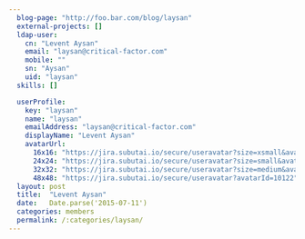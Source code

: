 ```yaml
---
  blog-page: "http://foo.bar.com/blog/laysan"
  external-projects: []
  ldap-user: 
    cn: "Levent Aysan"
    email: "laysan@critical-factor.com"
    mobile: ""
    sn: "Aysan"
    uid: "laysan"
  skills: []

  userProfile: 
    key: "laysan"
    name: "laysan"
    emailAddress: "laysan@critical-factor.com"
    displayName: "Levent Aysan"
    avatarUrl: 
      16x16: "https://jira.subutai.io/secure/useravatar?size=xsmall&avatarId=10122"
      24x24: "https://jira.subutai.io/secure/useravatar?size=small&avatarId=10122"
      32x32: "https://jira.subutai.io/secure/useravatar?size=medium&avatarId=10122"
      48x48: "https://jira.subutai.io/secure/useravatar?avatarId=10122"
  layout: post
  title:  "Levent Aysan"
  date:   Date.parse('2015-07-11')
  categories: members
  permalink: /:categories/laysan/
---
```

